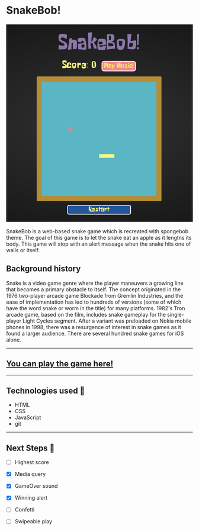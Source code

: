 
# SnakeBob!

![SnakeBob image!](/assets/SnakeBob-screenshot.png "snakeBob")

SnakeBob is a web-based snake game which is recreated with spongebob theme. The goal of this game is to let the snake eat an apple as it lengtns its body. This game will stop with an alert message when the snake hits one of walls or itself.

## Background history

Snake is a video game genre where the player maneuvers a growing line that becomes a primary obstacle to itself. The concept originated in the 1976 two-player arcade game Blockade from Gremlin Industries, and the ease of implementation has led to hundreds of versions (some of which have the word snake or worm in the title) for many platforms. 1982's Tron arcade game, based on the film, includes snake gameplay for the single-player Light Cycles segment. After a variant was preloaded on Nokia mobile phones in 1998, there was a resurgence of interest in snake games as it found a larger audience. There are several hundred snake games for iOS alone.

---

## [You can play the game here!](https://snake-growth-game.surge.sh/)

---

## Technologies used 💾

- HTML 
- CSS
- JavaScript
- git
  
---

## Next Steps 🧊

- [ ] Highest score
- [x] Media query
- [x] GameOver sound
- [x] Winning alert
- [ ] Confetti
- [ ] Swipeable play

